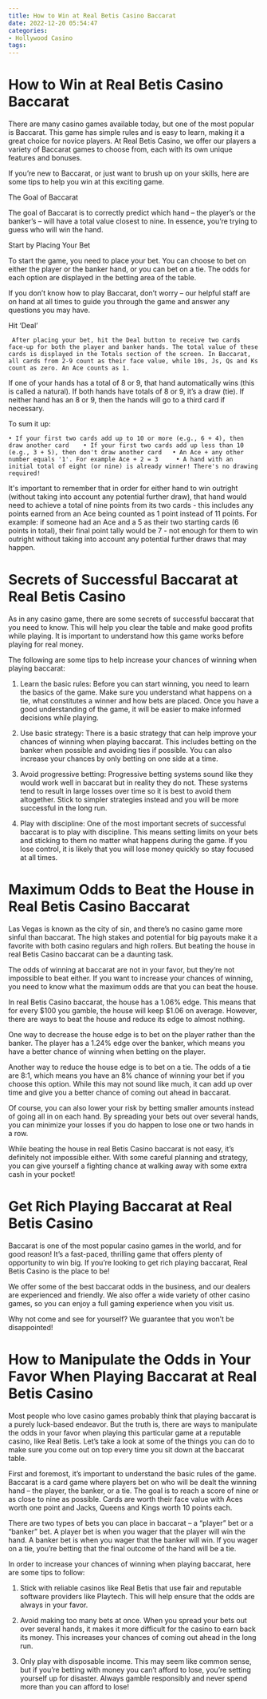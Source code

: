```yaml
---
title: How to Win at Real Betis Casino Baccarat
date: 2022-12-20 05:54:47
categories:
- Hollywood Casino
tags:
---
```



#  How to Win at Real Betis Casino Baccarat

There are many casino games available today, but one of the most popular is Baccarat. This game has simple rules and is easy to learn, making it a great choice for novice players. At Real Betis Casino, we offer our players a variety of Baccarat games to choose from, each with its own unique features and bonuses.

If you’re new to Baccarat, or just want to brush up on your skills, here are some tips to help you win at this exciting game.

The Goal of Baccarat

The goal of Baccarat is to correctly predict which hand – the player’s or the banker’s – will have a total value closest to nine. In essence, you’re trying to guess who will win the hand.

Start by Placing Your Bet

To start the game, you need to place your bet. You can choose to bet on either the player or the banker hand, or you can bet on a tie. The odds for each option are displayed in the betting area of the table.

If you don’t know how to play Baccarat, don’t worry – our helpful staff are on hand at all times to guide you through the game and answer any questions you may have.

Hit ‘Deal’








	 After placing your bet, hit the Deal button to receive two cards face-up for both the player and banker hands. The total value of these cards is displayed in the Totals section of the screen. In Baccarat, all cards from 2-9 count as their face value, while 10s, Js, Qs and Ks count as zero. An Ace counts as 1. 

 If one of your hands has a total of 8 or 9, that hand automatically wins (this is called a natural). If both hands have totals of 8 or 9, it’s a draw (tie). If neither hand has an 8 or 9, then the hands will go to a third card if necessary. 

 To sum it up: 

 	• If your first two cards add up to 10 or more (e.g., 6 + 4), then draw another card 	• If your first two cards add up less than 10 (e.g., 3 + 5), then don't draw another card 	• An Ace + any other number equals '1'. For example Ace + 2 = 3 	• A hand with an initial total of eight (or nine) is already winner! There's no drawing required!

It's important to remember that in order for either hand to win outright (without taking into account any potential further draw), that hand would need to achieve a total of nine points from its two cards - this includes any points earned from an Ace being counted as 1 point instead of 11 points. For example: if someone had an Ace and a 5 as their two starting cards (6 points in total), their final point tally would be 7 - not enough for them to win outright without taking into account any potential further draws that may happen.

#  Secrets of Successful Baccarat at Real Betis Casino

As in any casino game, there are some secrets of successful baccarat that you need to know. This will help you clear the table and make good profits while playing. It is important to understand how this game works before playing for real money.

The following are some tips to help increase your chances of winning when playing baccarat:

1) Learn the basic rules: Before you can start winning, you need to learn the basics of the game. Make sure you understand what happens on a tie, what constitutes a winner and how bets are placed. Once you have a good understanding of the game, it will be easier to make informed decisions while playing.

2) Use basic strategy: There is a basic strategy that can help improve your chances of winning when playing baccarat. This includes betting on the banker when possible and avoiding ties if possible. You can also increase your chances by only betting on one side at a time.

3) Avoid progressive betting: Progressive betting systems sound like they would work well in baccarat but in reality they do not. These systems tend to result in large losses over time so it is best to avoid them altogether. Stick to simpler strategies instead and you will be more successful in the long run.

4) Play with discipline: One of the most important secrets of successful baccarat is to play with discipline. This means setting limits on your bets and sticking to them no matter what happens during the game. If you lose control, it is likely that you will lose money quickly so stay focused at all times.

#  Maximum Odds to Beat the House in Real Betis Casino Baccarat

Las Vegas is known as the city of sin, and there’s no casino game more sinful than baccarat. The high stakes and potential for big payouts make it a favorite with both casino regulars and high rollers. But beating the house in real Betis Casino baccarat can be a daunting task.

The odds of winning at baccarat are not in your favor, but they’re not impossible to beat either. If you want to increase your chances of winning, you need to know what the maximum odds are that you can beat the house.

In real Betis Casino baccarat, the house has a 1.06% edge. This means that for every $100 you gamble, the house will keep $1.06 on average. However, there are ways to beat the house and reduce its edge to almost nothing.

One way to decrease the house edge is to bet on the player rather than the banker. The player has a 1.24% edge over the banker, which means you have a better chance of winning when betting on the player.

Another way to reduce the house edge is to bet on a tie. The odds of a tie are 8:1, which means you have an 8% chance of winning your bet if you choose this option. While this may not sound like much, it can add up over time and give you a better chance of coming out ahead in baccarat.

Of course, you can also lower your risk by betting smaller amounts instead of going all in on each hand. By spreading your bets out over several hands, you can minimize your losses if you do happen to lose one or two hands in a row.

While beating the house in real Betis Casino baccarat is not easy, it’s definitely not impossible either. With some careful planning and strategy, you can give yourself a fighting chance at walking away with some extra cash in your pocket!

#  Get Rich Playing Baccarat at Real Betis Casino

Baccarat is one of the most popular casino games in the world, and for good reason! It’s a fast-paced, thrilling game that offers plenty of opportunity to win big. If you’re looking to get rich playing baccarat, Real Betis Casino is the place to be!

We offer some of the best baccarat odds in the business, and our dealers are experienced and friendly. We also offer a wide variety of other casino games, so you can enjoy a full gaming experience when you visit us.

Why not come and see for yourself? We guarantee that you won’t be disappointed!

#  How to Manipulate the Odds in Your Favor When Playing Baccarat at Real Betis Casino

Most people who love casino games probably think that playing baccarat is a purely luck-based endeavor. But the truth is, there are ways to manipulate the odds in your favor when playing this particular game at a reputable casino, like Real Betis. Let’s take a look at some of the things you can do to make sure you come out on top every time you sit down at the baccarat table.

First and foremost, it’s important to understand the basic rules of the game. Baccarat is a card game where players bet on who will be dealt the winning hand – the player, the banker, or a tie. The goal is to reach a score of nine or as close to nine as possible. Cards are worth their face value with Aces worth one point and Jacks, Queens and Kings worth 10 points each.

There are two types of bets you can place in baccarat – a “player” bet or a “banker” bet. A player bet is when you wager that the player will win the hand. A banker bet is when you wager that the banker will win. If you wager on a tie, you’re betting that the final outcome of the hand will be a tie.

In order to increase your chances of winning when playing baccarat, here are some tips to follow:

1) Stick with reliable casinos like Real Betis that use fair and reputable software providers like Playtech. This will help ensure that the odds are always in your favor.

2) Avoid making too many bets at once. When you spread your bets out over several hands, it makes it more difficult for the casino to earn back its money. This increases your chances of coming out ahead in the long run.

3) Only play with disposable income. This may seem like common sense, but if you’re betting with money you can’t afford to lose, you’re setting yourself up for disaster. Always gamble responsibly and never spend more than you can afford to lose!
